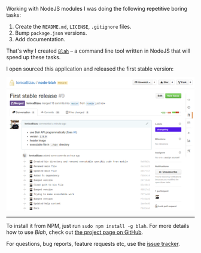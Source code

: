 Working with NodeJS modules I was doing the following ~~repetitive~~ boring tasks:

 1. Create the `README.md`, `LICENSE`, `.gitignore` files.
 2. Bump `package.json` versions.
 3. Add documentation.

That's why I created [`Blah`](https://github.com/IonicaBizau/node-blah) – a command line tool written in NodeJS that will speed up these tasks.

I open sourced this application and released the first stable version:

![First stable version - PR](/images/posts/13/1.png)

---

To install it from NPM, just run `sudo npm install -g blah`. For more details how to use *Blah*, check out [the project page on GitHub](https://github.com/IonicaBizau/node-blah).

For questions, bug reports, feature requests etc, use the [issue tracker](https://github.com/IonicaBizau/node-blah/issues).

